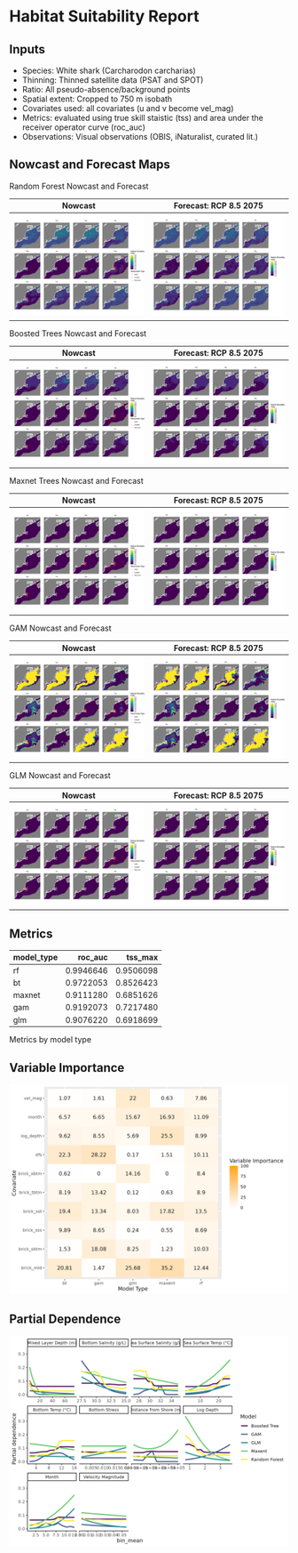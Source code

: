 Habitat Suitability Report
================

## Inputs

- Species: White shark (Carcharodon carcharias)
- Thinning: Thinned satellite data (PSAT and SPOT)
- Ratio: All pseudo-absence/background points
- Spatial extent: Cropped to 750 m isobath
- Covariates used: all covariates (u and v become vel_mag)
- Metrics: evaluated using true skill staistic (tss) and area under the
  receiver operator curve (roc_auc)
- Observations: Visual observations (OBIS, iNaturalist, curated lit.)

## Nowcast and Forecast Maps

Random Forest Nowcast and Forecast

| Nowcast | Forecast: RCP 8.5 2075 |
|:--:|:--:|
| ![](../../../../tidy_reports/versions/c11/120360/c11.120360.01_12_rf_compiled_casts.png) | ![](../../../../tidy_reports/versions/c11/120364/c11.120364.01_12_rf_compiled_casts.png) |

Boosted Trees Nowcast and Forecast

| Nowcast | Forecast: RCP 8.5 2075 |
|:--:|:--:|
| ![](../../../../tidy_reports/versions/c11/120360/c11.120360.01_12_bt_compiled_casts.png) | ![](../../../../tidy_reports/versions/c11/120364/c11.120364.01_12_bt_compiled_casts.png) |

Maxnet Trees Nowcast and Forecast

| Nowcast | Forecast: RCP 8.5 2075 |
|:--:|:--:|
| ![](../../../../tidy_reports/versions/c11/120360/c11.120360.01_12_maxent_compiled_casts.png) | ![](../../../../tidy_reports/versions/c11/120364/c11.120364.01_12_maxent_compiled_casts.png) |

GAM Nowcast and Forecast

| Nowcast | Forecast: RCP 8.5 2075 |
|:--:|:--:|
| ![](../../../../tidy_reports/versions/c11/120360/c11.120360.01_12_gam_compiled_casts.png) | ![](../../../../tidy_reports/versions/c11/120364/c11.120364.01_12_gam_compiled_casts.png) |

GLM Nowcast and Forecast

| Nowcast | Forecast: RCP 8.5 2075 |
|:--:|:--:|
| ![](../../../../tidy_reports/versions/c11/120360/c11.120360.01_12_glm_compiled_casts.png) | ![](../../../../tidy_reports/versions/c11/120364/c11.120364.01_12_glm_compiled_casts.png) |

## Metrics

| model_type |   roc_auc |   tss_max |
|:-----------|----------:|----------:|
| rf         | 0.9946646 | 0.9506098 |
| bt         | 0.9722053 | 0.8526423 |
| maxnet     | 0.9111280 | 0.6851626 |
| gam        | 0.9192073 | 0.7217480 |
| glm        | 0.9076220 | 0.6918699 |

Metrics by model type

## Variable Importance

![](m11.12036_tidy_compiled_files/figure-gfm/variable_importance-1.png)

## Partial Dependence

![](m11.12036_tidy_compiled_files/figure-gfm/partial_dependence-1.png)
